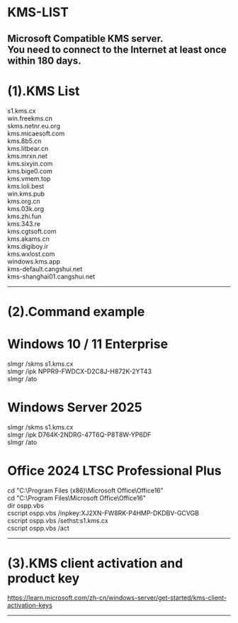 # KMS-LIST
Microsoft Compatible KMS server.  </br>
You need to connect to the Internet at least once within 180 days.
---------------------------------------------------------------------------------------------------------------------
# (1).KMS List

s1.kms.cx </br>
win.freekms.cn </br>
skms.netnr.eu.org </br>
kms.micaesoft.com </br>
kms.8b5.cn </br>
kms.litbear.cn </br>
kms.mrxn.net </br>
kms.sixyin.com </br>
kms.bige0.com </br>
kms.vmem.top </br>
kms.loli.best </br>
win.kms.pub </br>
kms.org.cn </br>
kms.03k.org </br>
kms.zhi.fun </br>
kms.343.re </br>
kms.cgtsoft.com </br>
kms.akams.cn </br>
kms.digiboy.ir </br>
kms.wxlost.com </br>
windows.kms.app </br>
kms-default.cangshui.net </br>
kms-shanghai01.cangshui.net </br>

---------------------------------------------------------------------------------------------------------------------
# (2).Command example

# Windows 10 / 11 Enterprise </br>
slmgr /skms s1.kms.cx </br>
slmgr /ipk NPPR9-FWDCX-D2C8J-H872K-2YT43 </br>
slmgr /ato </br>

# Windows Server 2025 </br>
slmgr /skms s1.kms.cx </br>
slmgr /ipk D764K-2NDRG-47T6Q-P8T8W-YP6DF </br>
slmgr /ato </br>

# Office 2024 LTSC Professional Plus </br>
cd "C:\Program Files (x86)\Microsoft Office\Office16" </br>
cd "C:\Program Files\Microsoft Office\Office16" </br>
dir ospp.vbs </br>
cscript ospp.vbs /inpkey:XJ2XN-FW8RK-P4HMP-DKDBV-GCVGB </br>
cscript ospp.vbs /sethst:s1.kms.cx </br>
cscript ospp.vbs /act </br>

---------------------------------------------------------------------------------------------------------------------
# (3).KMS client activation and product key

<a href="https://learn.microsoft.com/zh-cn/windows-server/get-started/kms-client-activation-keys" target="_blank">
https://learn.microsoft.com/zh-cn/windows-server/get-started/kms-client-activation-keys
</a> </br>

---------------------------------------------------------------------------------------------------------------------
